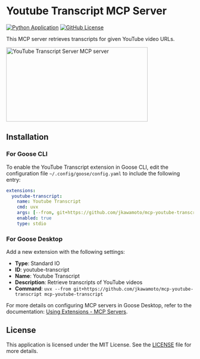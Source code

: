 # Youtube Transcript MCP Server
[![Python Application](https://github.com/jkawamoto/mcp-youtube-transcript/actions/workflows/python-app.yaml/badge.svg)](https://github.com/jkawamoto/mcp-youtube-transcript/actions/workflows/python-app.yaml)
[![GitHub License](https://img.shields.io/github/license/jkawamoto/mcp-youtube-transcript)](https://github.com/jkawamoto/mcp-youtube-transcript/blob/main/LICENSE)

This MCP server retrieves transcripts for given YouTube video URLs.

<a href="https://glama.ai/mcp/servers/of3kwtmlqp"><img width="380" height="200" src="https://glama.ai/mcp/servers/of3kwtmlqp/badge" alt="YouTube Transcript Server MCP server" /></a>

## Installation

### For Goose CLI
To enable the YouTube Transcript extension in Goose CLI,
edit the configuration file `~/.config/goose/config.yaml` to include the following entry:

```yaml
extensions:
  youtube-transcript:
    name: Youtube Transcript
    cmd: uvx
    args: [--from, git+https://github.com/jkawamoto/mcp-youtube-transcript, mcp-youtube-transcript]
    enabled: true
    type: stdio
```

### For Goose Desktop
Add a new extension with the following settings:

- **Type**: Standard IO
- **ID**: youtube-transcript
- **Name**: Youtube Transcript
- **Description**: Retrieve transcripts of YouTube videos
- **Command**: `uvx --from git+https://github.com/jkawamoto/mcp-youtube-transcript mcp-youtube-transcript`

For more details on configuring MCP servers in Goose Desktop,
refer to the documentation:
[Using Extensions - MCP Servers](https://block.github.io/goose/docs/getting-started/using-extensions#mcp-servers).

## License

This application is licensed under the MIT License. See the [LICENSE](LICENSE) file for more details.
